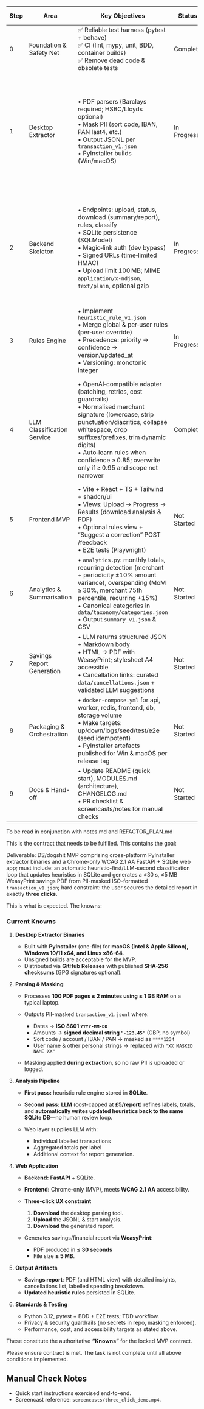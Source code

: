 | Step | Area                       | Key Objectives | Status      | Owner | Notes / Next Actions | Target Date |
| ---- | -------------------------- | --------------------------------------------------------------------------------------------------------------------------------------- | ----------- | ----- | -------------------------------------------------------------------- | ----------- |
| 0    | Foundation & Safety Net    | ✅ Reliable test harness (pytest + behave)  <br>✅ CI (lint, mypy, unit, BDD, container builds) <br>✅ Remove dead code & obsolete tests | Complete    | —     | Dead modules removed |             |
| 1    | Desktop Extractor          | • PDF parsers (Barclays required; HSBC/Lloyds optional) <br>• Mask PII (sort code, IBAN, PAN last4, etc.) <br>• Output JSONL per `transaction_v1.json` <br>• PyInstaller builds (Win/macOS) | In Progress | —     | Barclays parser & CLI extraction implemented; supports directory parsing with bank detection; add HSBC/Lloyds parsers and extend parser registry |             |
| 2    | Backend Skeleton           | • Endpoints: upload, status, download (summary/report), rules, classify <br>• SQLite persistence (SQLModel) <br>• Magic‑link auth (dev bypass) <br>• Signed URLs (time‑limited HMAC) <br>• Upload limit 100 MB; MIME `application/x-ndjson`, `text/plain`, optional gzip | In Progress | —     | Endpoints /upload, /status, /download, /rules, /classify; magic-link token auth (dev bypass); upload validation: MIME types, 100 MB limit, optional gzip |             |
| 3    | Rules Engine               | • Implement `heuristic_rule_v1.json` <br>• Merge global & per‑user rules (per‑user override) <br>• Precedence: priority → confidence → version/updated_at <br>• Versioning: monotonic integer | In Progress |       | Merge global & per-user rule sets; add tests for precedence and versioning |             |
| 4    | LLM Classification Service | • OpenAI‑compatible adapter (batching, retries, cost guardrails) <br>• Normalised merchant signature (lowercase, strip punctuation/diacritics, collapse whitespace, drop suffixes/prefixes, trim dynamic digits) <br>• Auto‑learn rules when confidence ≥ 0.85; overwrite only if ≥ 0.95 and scope not narrower | Complete    | —     | Adapter and classification endpoint implemented with rule learning, signature cache, cost tracking; follow-ups: category validation and demo script |             |
| 5    | Frontend MVP               | • Vite + React + TS + Tailwind + shadcn/ui <br>• Views: Upload → Progress → Results (download analysis & PDF) <br>• Optional rules view + “Suggest a correction” POST /feedback <br>• E2E tests (Playwright) | Not Started |       | |             |
| 6    | Analytics & Summarisation  | • `analytics.py`: monthly totals, recurring detection (merchant + periodicity ±10% amount variance), overspending (MoM ≥ 30%, merchant 75th percentile, recurring +15%) <br>• Canonical categories in `data/taxonomy/categories.json` <br>• Output `summary_v1.json` & CSV | Not Started |       | |             |
| 7    | Savings Report Generation  | • LLM returns structured JSON + Markdown body <br>• HTML → PDF with WeasyPrint; stylesheet A4 accessible <br>• Cancellation links: curated `data/cancellations.json` + validated LLM suggestions | Not Started |       | |             |
| 8    | Packaging & Orchestration  | • `docker-compose.yml` for api, worker, redis, frontend, db, storage volume <br>• Make targets: up/down/logs/seed/test/e2e (seed idempotent) <br>• PyInstaller artefacts published for Win & macOS per release tag | Not Started |       | |             |
| 9    | Docs & Hand-off            | • Update README (quick start), MODULES.md (architecture), CHANGELOG.md <br>• PR checklist & screencasts/notes for manual checks | Not Started |       | |             |

To be read in conjunction with notes.md and REFACTOR_PLAN.md

This is the contract that needs to be fulfilled.  This contains the goal:

Deliverable: DS/dogshit MVP comprising cross-platform PyInstaller extractor binaries and a Chrome-only WCAG 2.1 AA FastAPI + SQLite web app; must include: an automatic heuristic-first/LLM-second classification loop that updates heuristics in SQLite and generates a ≤30 s, ≤5 MB WeasyPrint savings PDF from PII-masked ISO-formatted `transaction_v1.json`; hard constraint: the user secures the detailed report in exactly **three clicks**.

This is what is expected.  The knowns:

### Current **Knowns**

1. **Desktop Extractor Binaries**

    * Built with **PyInstaller** (one-file) for **macOS (Intel & Apple Silicon), Windows 10/11 x64, and Linux x86-64**.
    * Unsigned builds are acceptable for the MVP.
    * Distributed via **GitHub Releases** with published **SHA-256 checksums** (GPG signatures optional).

2. **Parsing & Masking**

    * Processes **100 PDF pages ≤ 2 minutes using ≤ 1 GB RAM** on a typical laptop.
    * Outputs PII-masked `transaction_v1.jsonl` where:

        * Dates → **ISO 8601 `YYYY-MM-DD`**
        * Amounts → **signed decimal string `"-123.45"`** (GBP, no symbol)
        * Sort code / account / IBAN / PAN → masked as `****1234`
        * User name & other personal strings → replaced with `"XX MASKED NAME XX"`
    * Masking applied **during extraction**, so no raw PII is uploaded or logged.

3. **Analysis Pipeline**

    * **First pass:** heuristic rule engine stored in **SQLite**.
    * **Second pass:** **LLM** (cost-capped at **£5/report**) refines labels, totals, and **automatically writes updated heuristics back to the same SQLite DB**—no human review loop.
    * Web layer supplies LLM with:

        * Individual labelled transactions
        * Aggregated totals per label
        * Additional context for report generation.

4. **Web Application**

    * **Backend:** **FastAPI** + SQLite.
    * **Frontend:** Chrome-only (MVP), meets **WCAG 2.1 AA** accessibility.
    * **Three-click UX constraint**

        1. **Download** the desktop parsing tool.
        2. **Upload** the JSONL & start analysis.
        3. **Download** the generated report.
    * Generates savings/financial report via **WeasyPrint**:

        * PDF produced in **≤ 30 seconds**
        * File size **≤ 5 MB**.

5. **Output Artifacts**

    * **Savings report**: PDF (and HTML view) with detailed insights, cancellations list, labelled spending breakdown.
    * **Updated heuristic rules** persisted in SQLite.

6. **Standards & Testing**

    * Python 3.12, pytest + BDD + E2E tests; TDD workflow.
    * Privacy & security guardrails (no secrets in repo, masking enforced).
    * Performance, cost, and accessibility targets as stated above.

These constitute the authoritative **“Knowns”** for the locked MVP contract.

Please ensure contract is met.  The task is not complete until all above conditions implemented.

## Manual Check Notes

- Quick start instructions exercised end-to-end.
- Screencast reference: `screencasts/three_click_demo.mp4`.

